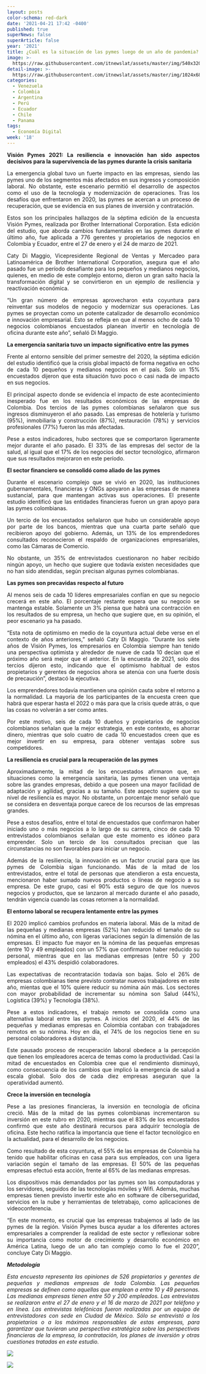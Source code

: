 ```yaml
---
layout: posts
color-schema: red-dark
date: '2021-04-21 17:42 -0400'
published: true
superNews: false
superArticle: false
year: '2021'
title: ¿Cuál es la situación de las pymes luego de un año de pandemia?
image: >-
  https://raw.githubusercontent.com/itnewslat/assets/master/img/540x320/PYME-p.jpg
detail-image: >-
  https://raw.githubusercontent.com/itnewslat/assets/master/img/1024x680/PYME-g.jpg
categories:
  - Venezuela
  - Colombia
  - Argentina
  - Perú
  - Ecuador
  - Chile
  - Panama
tags:
  - Economía Digital
week: '18'
---
```

<p style="text-align: justify;"><strong>Visión Pymes 2021: La resiliencia e innovación han sido aspectos decisivos </strong><strong><strong>para la supervivencia de las pymes durante la crisis sanitaria</strong></strong></p>
<p style="text-align: justify;">La emergencia global tuvo un fuerte impacto en las empresas, siendo las pymes uno de los segmentos más afectados en sus ingresos y composición laboral. No obstante, este escenario permitió el desarrollo de aspectos como el uso de la tecnología y modernización de operaciones. Tras los desafíos que enfrentaron en 2020, las pymes se acercan a un proceso de recuperación, que se evidencia en sus planes de inversión y contratación.</p>
<p style="text-align: justify;">Estos son los principales hallazgos de la séptima edición de la encuesta Visión Pymes, realizada por Brother International Corporation. Esta edición del estudio, que aborda cambios fundamentales en las pymes durante el último año, fue aplicada a 776 gerentes y propietarios de negocios en Colombia y Ecuador, entre el 27 de enero y el 24 de marzo de 2021.</p>
<p style="text-align: justify;">Caty Di Maggio, Vicepresidente Regional de Ventas y Mercadeo para Latinoamérica de Brother International Corporation, asegura que el año pasado fue un período desafiante para los pequeños y medianos negocios, quienes, en medio de este complejo entorno, dieron un gran salto hacía la transformación digital y se convirtieron en un ejemplo de resiliencia y reactivación económica.</p>
<p style="text-align: justify;">“Un gran número de empresas aprovecharon esta coyuntura para reinventar sus modelos de negocio y modernizar sus operaciones. Las pymes se proyectan como un potente catalizador de desarrollo económico e innovación empresarial. Esto se refleja en que al menos ocho de cada 10 negocios colombianos encuestados planean invertir en tecnología de oficina durante este año”, señaló Di Maggio.</p>
<p style="text-align: justify;"><strong>La emergencia sanitaria tuvo un impacto significativo entre las pymes</strong></p>
<p style="text-align: justify;">Frente al entorno sensible del primer semestre del 2020, la séptima edición del estudio identificó que la crisis global impactó de forma negativa en ocho de cada 10 pequeños y medianos negocios en el país. Solo un 15% encuestados dijeron que esta situación tuvo poco o casi nada de impacto en sus negocios.</p>
<p style="text-align: justify;">El principal aspecto donde se evidencia el impacto de este acontecimiento inesperado fue en los resultados económicos de las empresas de Colombia. Dos tercios de las pymes colombianas señalaron que sus ingresos disminuyeron el año pasado. Las empresas de hotelería y turismo (95%), inmobiliaria y construcción (87%), restauración (78%) y servicios profesionales (77%) fueron las más afectadas.</p>
<p style="text-align: justify;">Pese a estos indicadores, hubo sectores que se comportaron ligeramente mejor durante el año pasado. El 33% de las empresas del sector de la salud, al igual que el 17% de los negocios del sector tecnológico, afirmaron que sus resultados mejoraron en este período.</p>
<p style="text-align: justify;"><strong>El sector financiero se consolidó como aliado de las pymes</strong></p>
<p style="text-align: justify;">Durante el escenario complejo que se vivió en 2020, las instituciones gubernamentales, financieras y ONGs apoyaron a las empresas de manera sustancial, para que mantengan activas sus operaciones. El presente estudio identificó que las entidades financieras fueron un gran apoyo para las pymes colombianas.</p>
<p style="text-align: justify;">Un tercio de los encuestados señalaron que hubo un considerable apoyo por parte de los bancos, mientras que una cuarta parte señaló que recibieron apoyo del gobierno. Además, un 13% de los emprendedores consultados reconocieron el respaldo de organizaciones empresariales, como las Cámaras de Comercio.</p>
<p style="text-align: justify;">No obstante, un 35% de entrevistados cuestionaron no haber recibido ningún apoyo, un hecho que sugiere que todavía existen necesidades que no han sido atendidas, según precisan algunas pymes colombianas.</p>
<p style="text-align: justify;"><strong>Las pymes son precavidas respecto al futuro</strong></p>
<p style="text-align: justify;">Al menos seis de cada 10 líderes empresariales confían en que su negocio crecerá en este año. El porcentaje restante espera que su negocio se mantenga estable. Solamente un 3% piensa que habrá una contracción en los resultados de su empresa, un hecho que sugiere que, en su opinión, el peor escenario ya ha pasado.</p>
<p style="text-align: justify;">“Esta nota de optimismo en medio de la coyuntura actual debe verse en el contexto de años anteriores,” señaló Caty Di Maggio. “Durante los siete años de Visión Pymes, los empresarios en Colombia siempre han tenido una perspectiva optimista y alrededor de nueve de cada 10 decían que el próximo año será mejor que el anterior. En la encuesta de 2021, solo dos tercios dijeron esto, indicando que el optimismo habitual de estos propietarios y gerentes de negocios ahora se atenúa con una fuerte dosis de precaución”, destacó la ejecutiva.</p>
<p style="text-align: justify;">Los emprendedores todavía mantienen una opinión cauta sobre el retorno a la normalidad. La mayoría de los participantes de la encuesta creen que habrá que esperar hasta el 2022 o más para que la crisis quede atrás, o que las cosas no volverán a ser como antes.</p>
<p style="text-align: justify;">Por este motivo, seis de cada 10 dueños y propietarios de negocios colombianos señalan que la mejor estrategia, en este contexto, es ahorrar dinero, mientras que solo cuatro de cada 10 encuestados creen que es mejor invertir en su empresa, para obtener ventajas sobre sus competidores.</p>
<p style="text-align: justify;"><strong>La resiliencia es crucial para la recuperación de las pymes</strong></p>
<p style="text-align: justify;">Aproximadamente, la mitad de los encuestados afirmaron que, en situaciones como la emergencia sanitaria, las pymes tienen una ventaja sobre las grandes empresas, debido a que poseen una mayor facilidad de adaptación y agilidad, gracias a su tamaño. Este aspecto sugiere que su nivel de resiliencia es mayor. No obstante, un porcentaje menor señaló que se considera en desventaja porque carece de los recursos de las empresas grandes.</p>
<p style="text-align: justify;">Pese a estos desafíos, entre el total de encuestados que confirmaron haber iniciado uno o más negocios a lo largo de su carrera, cinco de cada 10 entrevistados colombianos señalan que este momento es idóneo para emprender. Solo un tercio de los consultados precisan que las circunstancias no son favorables para iniciar un negocio.</p>
<p style="text-align: justify;">Además de la resiliencia, la innovación es un factor crucial para que las pymes de Colombia sigan funcionando. Más de la mitad de los entrevistados, entre el total de personas que atendieron a esta encuesta, mencionaron haber sumado nuevos productos o líneas de negocio a su empresa. De este grupo, casi el 90% está seguro de que los nuevos negocios y productos, que se lanzaron al mercado durante el año pasado, tendrán vigencia cuando las cosas retornen a la normalidad.</p>
<p style="text-align: justify;"><strong>El entorno laboral se recupera lentamente entre las pymes</strong></p>
<p style="text-align: justify;">El 2020 implicó cambios profundos en materia laboral. Más de la mitad de las pequeñas y medianas empresas (52%) han reducido el tamaño de su nómina en el último año, con ligeras variaciones según la dimensión de las empresas. El impacto fue mayor en la nómina de las pequeñas empresas (entre 10 y 49 empleados) con un 57% que confirmaron haber reducido su personal, mientras que en las medianas empresas (entre 50 y 200 empleados) el 43% despidió colaboradores.</p>
<p style="text-align: justify;">Las expectativas de recontratación todavía son bajas. Solo el 26% de empresas colombianas tiene previsto contratar nuevos trabajadores en este año, mientas que el 10% quiere reducir su nómina aún más. Los sectores con mayor probabilidad de incrementar su nómina son Salud (44%), Logística (39%) y Tecnología (38%).</p>
<p style="text-align: justify;">Pese a estos indicadores, el trabajo remoto se consolida como una alternativa laboral entre las pymes. A inicios del 2020, el 44% de las pequeñas y medianas empresas en Colombia contaban con trabajadores remotos en su nómina. Hoy en día, el 74% de los negocios tiene en su personal colaboradores a distancia.</p>
<p style="text-align: justify;">Este pausado proceso de recuperación laboral obedece a la percepción que tienen los empleadores acerca de temas como la productividad. Casi la mitad de encuestados en Colombia cree que el rendimiento disminuyó, como consecuencia de los cambios que implicó la emergencia de salud a escala global. Solo dos de cada diez empresas aseguran que la operatividad aumentó.</p>
<p style="text-align: justify;"><strong>Crece la inversión en tecnología</strong></p>
<p style="text-align: justify;">Pese a las presiones financieras, la inversión en tecnología de oficina creció. Más de la mitad de las pymes colombianas incrementaron su inversión en este rubro en 2020, mientras que el 83% de los encuestados confirmó que este año destinará recursos para adquirir tecnología de oficina. Este hecho ratifica la importancia que tiene el factor tecnológico en la actualidad, para el desarrollo de los negocios.</p>
<p style="text-align: justify;">Como resultado de esta coyuntura, el 55% de las empresas de Colombia ha tenido que habilitar oficinas en casa para sus empleados, con una ligera variación según el tamaño de las empresas. El 50% de las pequeñas empresas efectuó esta acción, frente al 65% de las medianas empresas.</p>
<p style="text-align: justify;">Los dispositivos más demandados por las pymes son las computadoras y los servidores, seguidos de las tecnologías móviles y Wifi. Además, muchas empresas tienen previsto invertir este año en software de ciberseguridad, servicios en la nube y herramientas de teletrabajo, como aplicaciones de videoconferencia.</p>
<p style="text-align: justify;">“En este momento, es crucial que las empresas trabajemos al lado de las pymes de la región. Visión Pymes busca ayudar a los diferentes actores empresariales a comprender la realidad de este sector y reflexionar sobre su importancia como motor de crecimiento y desarrollo económico en América Latina, luego de un año tan complejo como lo fue el 2020”, concluye Caty Di Maggio.</p>
<p style="text-align: justify;"><em><strong>Metodología</strong></em></p>
<p style="text-align: justify;"><em>Esta encuesta representa las opiniones de 526 propietarios y gerentes de pequeñas y medianas empresas de toda Colombia. Las pequeñas empresas se definen como aquellas que emplean a entre 10 y 49 personas. Las medianas empresas tienen entre 50 y 200 empleados. Las entrevistas se realizaron entre el 27 de enero y el 16 de marzo de 2021 por teléfono y en línea. Las entrevistas telefónicas fueron realizadas por un equipo de entrevistadores con sede en Ciudad de México. Sólo se entrevistó a los propietarios o a los máximos responsables de estas empresas, para garantizar que tuvieran una perspectiva estratégica sobre las perspectivas financieras de la empresa, la contratación, los planes de inversión y otras cuestiones tratadas en este estudio.</em></p>

![](https://raw.githubusercontent.com/itnewslat/assets/master/img/540x320/PYME-p.jpg)

<img src="https://tracker.metricool.com/c3po.jpg?hash=56f88a41e39ab42c063cc51676587a04"/>